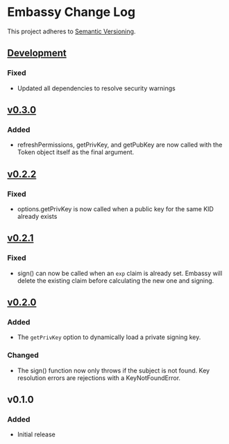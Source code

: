 # Embassy Change Log
This project adheres to [Semantic Versioning](http://semver.org/).

## [Development]
### Fixed
- Updated all dependencies to resolve security warnings

## [v0.3.0]
### Added
- refreshPermissions, getPrivKey, and getPubKey are now called with the Token object itself as the final argument.

## [v0.2.2]
### Fixed
- options.getPrivKey is now called when a public key for the same KID already exists

## [v0.2.1]
### Fixed
- sign() can now be called when an `exp` claim is already set. Embassy will delete the existing claim before calculating the new one and signing.

## [v0.2.0]
### Added
- The `getPrivKey` option to dynamically load a private signing key.

### Changed
- The sign() function now only throws if the subject is not found. Key resolution errors are rejections with a KeyNotFoundError.

## v0.1.0
### Added
- Initial release

[Development]: https://github.com/TomFrost/Squiss/compare/v0.3.0...HEAD
[v0.3.0]: https://github.com/TomFrost/Squiss/compare/v0.2.2...v0.3.0
[v0.2.2]: https://github.com/TomFrost/Squiss/compare/v0.2.1...v0.2.2
[v0.2.1]: https://github.com/TomFrost/Squiss/compare/v0.2.0...v0.2.1
[v0.2.0]: https://github.com/TomFrost/Squiss/compare/v0.1.0...v0.2.0
